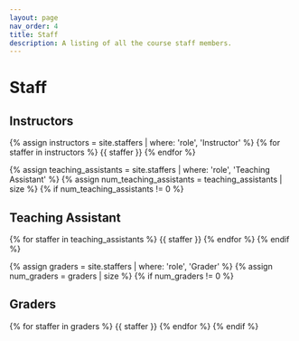 ```yaml
---
layout: page
nav_order: 4
title: Staff
description: A listing of all the course staff members.
---
```


# Staff

<!-- Staff information is stored in the `_staffers` directory and rendered according to the layout file, `_layouts/staffer.html`. -->

## Instructors

{% assign instructors = site.staffers | where: 'role', 'Instructor' %}
{% for staffer in instructors %}
{{ staffer }}
{% endfor %}

{% assign teaching_assistants = site.staffers | where: 'role', 'Teaching Assistant' %}
{% assign num_teaching_assistants = teaching_assistants | size %}
{% if num_teaching_assistants != 0 %}
## Teaching Assistant

{% for staffer in teaching_assistants %}
{{ staffer }}
{% endfor %}
{% endif %}

{% assign graders = site.staffers | where: 'role', 'Grader' %}
{% assign num_graders = graders | size %}
{% if num_graders != 0 %}
## Graders

{% for staffer in graders %}
{{ staffer }}
{% endfor %}
{% endif %}
